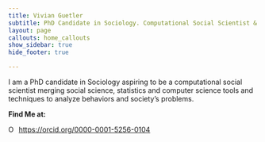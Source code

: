 ```yaml
---
title: Vivian Guetler
subtitle: PhD Candidate in Sociology. Computational Social Scientist & Data Scientist
layout: page
callouts: home_callouts
show_sidebar: true
hide_footer: true

---
```

I am a PhD candidate in Sociology aspiring to be a computational social scientist merging social science, statistics and computer science tools and techniques to analyze behaviors and society’s problems.





<p><strong>Find Me at:</strong></p>
<div class="buttons {% if include.centered %} is-centered {% endif %}">
    <a class="button is-medium is-facebook"
       onclick="window.open('https://github.com/vguetler')">
        <span class="icon"><i class="fab fa-github fa-lg"></i></span>
    </a>
    <a class="button is-medium is-twitter"
       onclick="window.open('https://twitter.com/Vivfiona')">
        <span class="icon"><i class="fab fa-twitter fa-lg"></i></span>
    </a>
    <a class="button is-medium is-linkedin"
       onclick="window.open('https://www.linkedin.com/in/vivianguetler/')">
        <span class="icon"><i class="fab fa-linkedin fa-lg"></i></span>
    </a>
    <a class="button is-medium is-codepen"
       onclick="window.open('https://codepen.io/vguetler/')">
        <span class="icon"><i class="fab fa-codepen fa-lg"></i></span>
    </a>
    <a class="button is-medium is-google-scholar"
        onclick="window.open('https://scholar.google.com/citations?hl=en&user=0G8LgsYAAAAJ&view_op=list_works&authuser=1 gmla=AJsN-F4inPXhVAoqjhbLADKcJZ0C6FCbSCyDNQ5ARO_g85PmDg8C_cxDhNn2E1yzB8souySN8xp1zALUKyo1FCkYIISa-iQ9vA')">
        <span class="icon"><i class="fab fa-google-scholar fa-lg"></i></span>  
    </a>
</div>

<div itemscope itemtype="https://schema.org/Person"><a itemprop="sameAs" content="https://orcid.org/0000-0001-5256-0104" href="https://orcid.org/0000-0001-5256-0104" target="orcid.widget" rel="me noopener noreferrer" style="vertical-align:top;"><img src="https://orcid.org/sites/default/files/images/orcid_16x16.png" style="width:1em;margin-right:.5em;" alt="ORCID iD icon">https://orcid.org/0000-0001-5256-0104</a></div>

